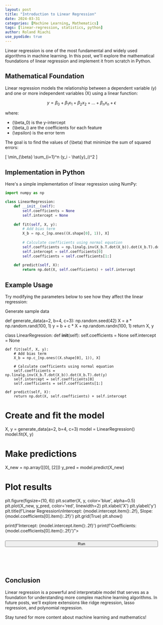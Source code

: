 ```yaml
---
layout: post
title: "Introduction to Linear Regression"
date: 2024-03-31
categories: [Machine Learning, Mathematics]
tags: [linear-regression, statistics, python]
author: Roland Riachi
use_pyodide: true
---
```


Linear regression is one of the most fundamental and widely used algorithms in machine learning. In this post, we'll explore the mathematical foundations of linear regression and implement it from scratch in Python.

## Mathematical Foundation

Linear regression models the relationship between a dependent variable \(y\) and one or more independent variables \(X\) using a linear function:

$$ 
    y = \beta_0 + \beta_1x_1 + \beta_2x_2 + ... + \beta_nx_n + \epsilon 
$$

where:
- \(\beta_0\) is the y-intercept
- \(\beta_i\) are the coefficients for each feature
- \(\epsilon\) is the error term

The goal is to find the values of \(\beta\) that minimize the sum of squared errors:

\[ \min_{\beta} \sum_{i=1}^n (y_i - \hat{y}_i)^2 \]

## Implementation in Python

Here's a simple implementation of linear regression using NumPy:

```python
import numpy as np

class LinearRegression:
    def __init__(self):
        self.coefficients = None
        self.intercept = None
    
    def fit(self, X, y):
        # Add bias term
        X_b = np.c_[np.ones((X.shape[0], 1)), X]
        
        # Calculate coefficients using normal equation
        self.coefficients = np.linalg.inv(X_b.T.dot(X_b)).dot(X_b.T).dot(y)
        self.intercept = self.coefficients[0]
        self.coefficients = self.coefficients[1:]
    
    def predict(self, X):
        return np.dot(X, self.coefficients) + self.intercept
```

## Example Usage

Try modifying the parameters below to see how they affect the linear regression:

<style>
.interactive-code .CodeMirror {
    height: calc(50 * 24px);"
}

.interactive-code {
    position: relative;
    display: flex;
    flex-direction: column;
    isolation: isolate;
}

#output-regression-example {
    position: relative;
    display: block;
    margin-top: 10px;
    margin-bottom: 20px;
    clear: both;
}

.run-button {
    position: relative;
    margin: 10px 0;
}
</style>

<div class="interactive-code" id="regression-example">
<div id="editor-regression-example" data-code="import numpy as np
from matplotlib import pyplot as plt

# Generate sample data
def generate_data(a=2, b=4, c=3):
    np.random.seed(42)
    X = a * np.random.rand(100, 1)
    y = b + c * X + np.random.randn(100, 1)
    return X, y

class LinearRegression:
    def __init__(self):
        self.coefficients = None
        self.intercept = None
    
    def fit(self, X, y):
        # Add bias term
        X_b = np.c_[np.ones((X.shape[0], 1)), X]
        
        # Calculate coefficients using normal equation
        self.coefficients = np.linalg.inv(X_b.T.dot(X_b)).dot(X_b.T).dot(y)
        self.intercept = self.coefficients[0]
        self.coefficients = self.coefficients[1:]
    
    def predict(self, X):
        return np.dot(X, self.coefficients) + self.intercept

# Create and fit the model
X, y = generate_data(a=2, b=4, c=3)
model = LinearRegression()
model.fit(X, y)

# Make predictions
X_new = np.array([[0], [2]])
y_pred = model.predict(X_new)

# Plot results
plt.figure(figsize=(10, 6))
plt.scatter(X, y, color='blue', alpha=0.5)
plt.plot(X_new, y_pred, color='red', linewidth=2)
plt.xlabel('X')
plt.ylabel('y')
plt.title(f'Linear Regression\nIntercept: {model.intercept.item():.2f}, Slope: {model.coefficients[0].item():.2f}')
plt.grid(True)
plt.show()

print(f'Intercept: {model.intercept.item():.2f}')
print(f'Coefficients: {model.coefficients[0].item():.2f}')"></div>
    <button id="run-regression-example" class="run-button">Run</button>
    <div id="output-regression-example" class="output"></div>
</div>

## Conclusion

Linear regression is a powerful and interpretable model that serves as a foundation for understanding more complex machine learning algorithms. In future posts, we'll explore extensions like ridge regression, lasso regression, and polynomial regression.

Stay tuned for more content about machine learning and mathematics! 